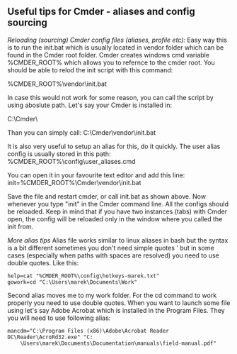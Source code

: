## Useful tips for Cmder - aliases and config sourcing ##

*Reloading (sourcing) Cmder config files (aliases, profile etc):*
Easy way this is to run the init.bat which is usually located in vendor folder which can be found in the Cmder root folder. Cmder creates windows cmd variable %CMDER_ROOT% which allows you to refernce to the cmder root. You should be able to relod the init script with this command:

%CMDER_ROOT%\vendor\init.bat

In case this would not work for some reason, you can call the script by using aboslute path. Let's say your Cmder is installed in:

C:\Cmder\

Than you can simply call:
 C:\Cmder\vendor\init.bat

It is also very useful to setup an alias for this, do it quickly. The user alias config is usually stored in this path:
%CMDER_ROOT%\config\user_aliases.cmd

You can open it in your favourite text editor and add this line:
init=%CMDER_ROOT%\Cmder\vendor\init.bat

Save the file and restart cmder, or call init.bat as shown above. Now whenever you type "init" in the Cmder command line. All the configs should be reloaded. Keep in mind that if you have two instances (tabs) with Cmder open, the config will be reloaded only in the window where you called the init from.

*More alias tips*
Alias file works similar to linux aliases in bash but the syntax is a bit different sometimes you don't need simple quotes ' but in some cases (especially when paths with spaces are resolved) you need to use double quotes. Like this:

```
help=cat "%CMDER_ROOT%\config\hotkeys-marek.txt"
gowork=cd "C:\Users\marek\Documents\Work"
```

Second alias moves me to my work folder. For the cd command to work properly you need to use double quotes. When you want to launch some file using let's say Adobe Acrobat which is installed in the Program Files. They you will need to use following alias:
```
mancdm="C:\Program Files (x86)\Adobe\Acrobat Reader DC\Reader\AcroRd32.exe" "C:
    \Users\marek\Documents\Documentation\manuals\field-manual.pdf"
```

